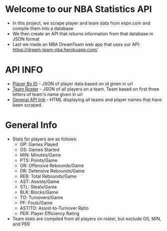 # Welcome to our NBA Statistics API
* In this project, we scrape player and team data from espn.com and compile them into a database
* We then create an API that returns information from that database in JSON format
* Last we made an NBA DreamTeam web app that uses our API: https://dream-team-nba.herokuapp.com/

# API INFO
* [Player By ID](https://dreamteam330.herokuapp.com/api/v1.0/player/250) - JSON of player data based on id given in url
* [Team Roster](https://dreamteam330.herokuapp.com/api/v1.0/teamRoster/Lac) - JSON of all players on a team. Team based on first three letters of team's name given in url
* [General API link](https://dreamteam330.herokuapp.com/) - HTML displaying all teams and player names that have been scraped. 

# General Info
* Stats for players are as follows:
  * GP: Games Played
  * GS: Games Started
  * MIN: Minutes/Game
  * PTS: Points/Game
  * OR: Offensive Rebounds/Game
  * DR: Defensive Rebounds/Game
  * REB: Total Rebounds/Game
  * AST: Assists/Game
  * STL: Steals/Game
  * BLK: Blocks/Game
  * TO: Turnovers/Game
  * PF: Fouls/Game
  * AST/TO: Assist-to-Turnover Ratio
  * PER: Player Efficiency Rating
* Team stats are compiled from all players on roster, but exclude GS, MIN, and PER
